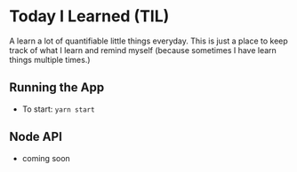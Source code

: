 # Today I Learned (TIL)

A learn a lot of quantifiable little things everyday. 
This is just a place to keep track of what I learn and remind myself
(because sometimes I have learn things multiple times.)

## Running the App
* To start: `yarn start`

## Node API 
* coming soon